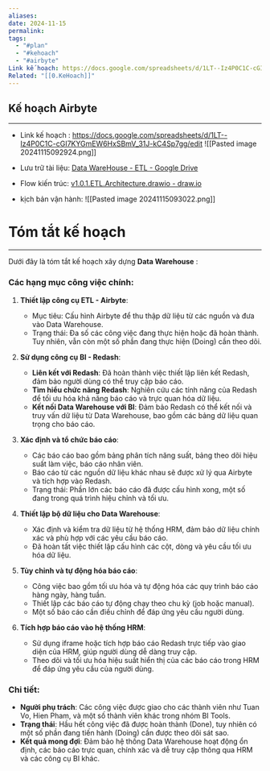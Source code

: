 ```yaml
---
aliases: 
date: 2024-11-15
permalink: 
tags:
  - "#plan"
  - "#kehoach"
  - "#airbyte"
Link kế hoạch: https://docs.google.com/spreadsheets/d/1LT--Iz4P0C1C-cGI7KYGmEW6HxSBmV_31J-kC4Sp7gg/edit
Related: "[[0.KeHoach]]"
---
```

## Kế hoạch Airbyte 
---
- Link kế hoạch : https://docs.google.com/spreadsheets/d/1LT--Iz4P0C1C-cGI7KYGmEW6HxSBmV_31J-kC4Sp7gg/edit
![[Pasted image 20241115092924.png]]

- Lưu trữ tài liệu: [Data WareHouse - ETL - Google Drive](https://drive.google.com/drive/folders/1Nw7_RxvCdYPas48tzoXiVL88vVRrkavI)
- Flow kiến trúc: [v1.0.1.ETL.Architecture.drawio - draw.io](https://app.diagrams.net/#G13YUDD9wdQ9pyXtHJW0X0namAlf1PTORV#%7B%22pageId%22%3A%22SydKPcMjsuP2SKxgac9M%22%7D)
- kịch  bản vận hành: 
![[Pasted image 20241115093022.png]]
 
# Tóm tắt kế hoạch
---
Dưới đây là tóm tắt kế hoạch xây dựng **Data Warehouse** :

### Các hạng mục công việc chính:
1. **Thiết lập công cụ ETL - Airbyte**:
   - Mục tiêu: Cấu hình Airbyte để thu thập dữ liệu từ các nguồn và đưa vào Data Warehouse.
   - Trạng thái: Đa số các công việc đang thực hiện hoặc đã hoàn thành. Tuy nhiên, vẫn còn một số phần đang thực hiện (Doing) cần theo dõi.

2. **Sử dụng công cụ BI - Redash**:
   - **Liên kết với Redash**: Đã hoàn thành việc thiết lập liên kết Redash, đảm bảo người dùng có thể truy cập báo cáo.
   - **Tìm hiểu chức năng Redash**: Nghiên cứu các tính năng của Redash để tối ưu hóa khả năng báo cáo và trực quan hóa dữ liệu.
   - **Kết nối Data Warehouse với BI**: Đảm bảo Redash có thể kết nối và truy vấn dữ liệu từ Data Warehouse, bao gồm các bảng dữ liệu quan trọng cho báo cáo.

3. **Xác định và tổ chức báo cáo**:
   - Các báo cáo bao gồm bảng phân tích năng suất, bảng theo dõi hiệu suất làm việc, báo cáo nhân viên.
   - Báo cáo từ các nguồn dữ liệu khác nhau sẽ được xử lý qua Airbyte và tích hợp vào Redash.
   - Trạng thái: Phần lớn các báo cáo đã được cấu hình xong, một số đang trong quá trình hiệu chỉnh và tối ưu.

4. **Thiết lập bộ dữ liệu cho Data Warehouse**:
   - Xác định và kiểm tra dữ liệu từ hệ thống HRM, đảm bảo dữ liệu chính xác và phù hợp với các yêu cầu báo cáo.
   - Đã hoàn tất việc thiết lập cấu hình các cột, dòng và yêu cầu tối ưu hóa dữ liệu.

5. **Tùy chỉnh và tự động hóa báo cáo**:
   - Công việc bao gồm tối ưu hóa và tự động hóa các quy trình báo cáo hàng ngày, hàng tuần.
   - Thiết lập các báo cáo tự động chạy theo chu kỳ (job hoặc manual).
   - Một số báo cáo cần điều chỉnh để đáp ứng yêu cầu người dùng.

6. **Tích hợp báo cáo vào hệ thống HRM**:
   - Sử dụng iframe hoặc tích hợp báo cáo Redash trực tiếp vào giao diện của HRM, giúp người dùng dễ dàng truy cập.
   - Theo dõi và tối ưu hóa hiệu suất hiển thị của các báo cáo trong HRM để đáp ứng yêu cầu của người dùng.

### Chi tiết:
- **Người phụ trách**: Các công việc được giao cho các thành viên như Tuan Vo, Hien Pham, và một số thành viên khác trong nhóm BI Tools.
- **Trạng thái**: Hầu hết công việc đã được hoàn thành (Done), tuy nhiên có một số phần đang tiến hành (Doing) cần được theo dõi sát sao.
- **Kết quả mong đợi**: Đảm bảo hệ thống Data Warehouse hoạt động ổn định, các báo cáo trực quan, chính xác và dễ truy cập thông qua HRM và các công cụ BI khác.

